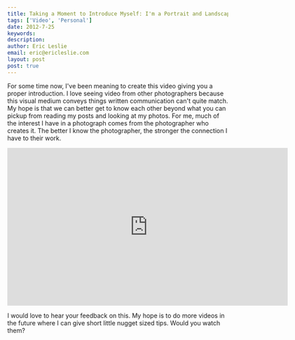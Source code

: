 ```yaml
---
title: Taking a Moment to Introduce Myself: I'm a Portrait and Landscape Photographer
tags: ['Video', 'Personal']
date: 2012-7-25
keywords: 
description: 
author: Eric Leslie
email: eric@ericleslie.com
layout: post
post: true
---
```


For some time now, I've been meaning to create this video giving you a proper introduction. I love seeing video from other photographers because this visual medium conveys things written communication can't quite match. My hope is that we can better get to know each other beyond what you can pickup from reading my posts and looking at my photos. For me, much of the interest I have in a photograph comes from the photographer who creates it. The better I know the photographer, the stronger the connection I have to their work.

<p class="text-center">
<iframe width="640" height="360" src="http://www.youtube.com/embed/H9n2tYeACE0" frameborder="0" allowfullscreen></iframe>
</p>

I would love to hear your feedback on this. My hope is to do more videos in the future where I can give short little nugget sized tips. Would you watch them?